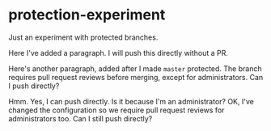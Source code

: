 # protection-experiment
Just an experiment with protected branches.

Here I've added a paragraph. I will push this directly without a PR.

Here's another paragraph, added after I made `master` protected. The
branch requires pull request reviews before merging, except for
administrators. Can I push directly?

Hmm. Yes, I can push directly. Is it because I'm an administrator?
OK, I've changed the configuration so we require pull request reviews
for administrators too. Can I still push directly?

